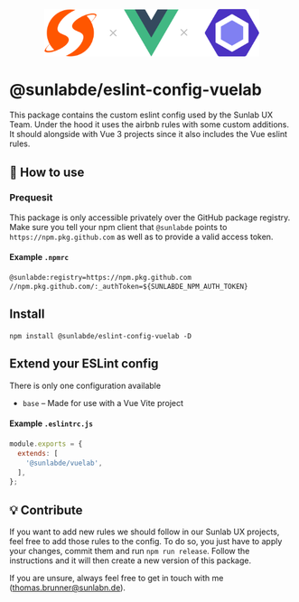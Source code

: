 <p align="center">
  <a href="https://pinia.esm.dev" target="_blank" rel="noopener noreferrer">
    <img width="380" src="https://github.com/sunlabde/eslint-config-vuelab/blob/master/logo.svg" alt="@sunlabde/eslint-config-vuelab">
  </a>
</p>

# @sunlabde/eslint-config-vuelab

This package contains the custom eslint config used by the Sunlab UX Team. Under the hood it uses the airbnb rules with some custom additions. It should alongside with Vue 3 projects since it also includes the Vue eslint rules.

## 🔧 How to use 
### Prequesit
This package is only accessible privately over the GitHub package registry. Make sure you tell your npm client that `@sunlabde` points to `https://npm.pkg.github.com` as well as to provide a valid access token.

#### Example `.npmrc`
```
@sunlabde:registry=https://npm.pkg.github.com
//npm.pkg.github.com/:_authToken=${SUNLABDE_NPM_AUTH_TOKEN}
```

## Install
```
npm install @sunlabde/eslint-config-vuelab -D
```

## Extend your ESLint config
There is only one configuration available
- `base` – Made for use with a Vue Vite project

#### Example `.eslintrc.js`
```js
module.exports = {
  extends: [
    '@sunlabde/vuelab',
  ],
};
```

## 💡 Contribute
If you want to add new rules we should follow in our Sunlab UX projects, feel free to add those rules to the config. To do so, you just have to apply your changes, commit them and run `npm run release`. Follow the instructions and it will then create a new version of this package.

If you are unsure, always feel free to get in touch with me (thomas.brunner@sunlabn.de).
